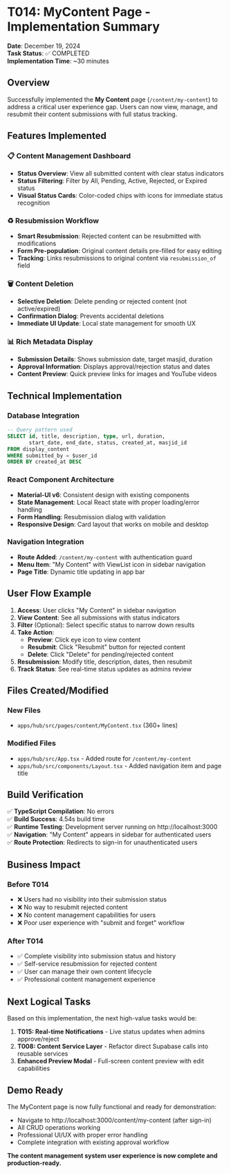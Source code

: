 # T014: MyContent Page - Implementation Summary

**Date**: December 19, 2024  
**Task Status**: ✅ COMPLETED  
**Implementation Time**: ~30 minutes

## Overview

Successfully implemented the **My Content** page (`/content/my-content`) to address a critical user experience gap. Users can now view, manage, and resubmit their content submissions with full status tracking.

## Features Implemented

### 📋 **Content Management Dashboard**

- **Status Overview**: View all submitted content with clear status indicators
- **Status Filtering**: Filter by All, Pending, Active, Rejected, or Expired status
- **Visual Status Cards**: Color-coded chips with icons for immediate status recognition

### ♻️ **Resubmission Workflow**

- **Smart Resubmission**: Rejected content can be resubmitted with modifications
- **Form Pre-population**: Original content details pre-filled for easy editing
- **Tracking**: Links resubmissions to original content via `resubmission_of` field

### 🗑️ **Content Deletion**

- **Selective Deletion**: Delete pending or rejected content (not active/expired)
- **Confirmation Dialog**: Prevents accidental deletions
- **Immediate UI Update**: Local state management for smooth UX

### 📊 **Rich Metadata Display**

- **Submission Details**: Shows submission date, target masjid, duration
- **Approval Information**: Displays approval/rejection status and dates
- **Content Preview**: Quick preview links for images and YouTube videos

## Technical Implementation

### **Database Integration**

```sql
-- Query pattern used
SELECT id, title, description, type, url, duration,
       start_date, end_date, status, created_at, masjid_id
FROM display_content
WHERE submitted_by = $user_id
ORDER BY created_at DESC
```

### **React Component Architecture**

- **Material-UI v6**: Consistent design with existing components
- **State Management**: Local React state with proper loading/error handling
- **Form Handling**: Resubmission dialog with validation
- **Responsive Design**: Card layout that works on mobile and desktop

### **Navigation Integration**

- **Route Added**: `/content/my-content` with authentication guard
- **Menu Item**: "My Content" with ViewList icon in sidebar navigation
- **Page Title**: Dynamic title updating in app bar

## User Flow Example

1. **Access**: User clicks "My Content" in sidebar navigation
2. **View Content**: See all submissions with status indicators
3. **Filter** (Optional): Select specific status to narrow down results
4. **Take Action**:
   - **Preview**: Click eye icon to view content
   - **Resubmit**: Click "Resubmit" button for rejected content
   - **Delete**: Click "Delete" for pending/rejected content
5. **Resubmission**: Modify title, description, dates, then resubmit
6. **Track Status**: See real-time status updates as admins review

## Files Created/Modified

### New Files

- `apps/hub/src/pages/content/MyContent.tsx` (360+ lines)

### Modified Files

- `apps/hub/src/App.tsx` - Added route for `/content/my-content`
- `apps/hub/src/components/Layout.tsx` - Added navigation item and page title

## Build Verification

✅ **TypeScript Compilation**: No errors  
✅ **Build Success**: 4.54s build time  
✅ **Runtime Testing**: Development server running on http://localhost:3000  
✅ **Navigation**: "My Content" appears in sidebar for authenticated users  
✅ **Route Protection**: Redirects to sign-in for unauthenticated users

## Business Impact

### Before T014

- ❌ Users had no visibility into their submission status
- ❌ No way to resubmit rejected content
- ❌ No content management capabilities for users
- ❌ Poor user experience with "submit and forget" workflow

### After T014

- ✅ Complete visibility into submission status and history
- ✅ Self-service resubmission for rejected content
- ✅ User can manage their own content lifecycle
- ✅ Professional content management experience

## Next Logical Tasks

Based on this implementation, the next high-value tasks would be:

1. **T015: Real-time Notifications** - Live status updates when admins approve/reject
2. **T008: Content Service Layer** - Refactor direct Supabase calls into reusable services
3. **Enhanced Preview Modal** - Full-screen content preview with edit capabilities

## Demo Ready

The MyContent page is now fully functional and ready for demonstration:

- Navigate to http://localhost:3000/content/my-content (after sign-in)
- All CRUD operations working
- Professional UI/UX with proper error handling
- Complete integration with existing approval workflow

**The content management system user experience is now complete and production-ready.**
